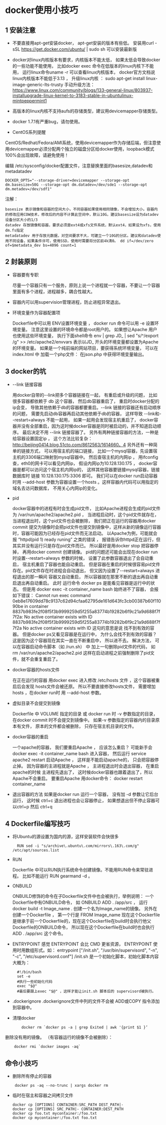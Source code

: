 # docker使用小技巧

## 1 安装注意
- 不要直接用apt-get安装docker， apt-get安装的版本有些低。 安装用curl -sSL https://get.docker.com/ubuntu/ | sudo sh 可以安装最新版

- docker对linux内核版本有要求，内核版本不能太低， 如果太低会导致docker的一些功能不能使用， 比如docker exec 命令在低版本的linux内核下不能用， 运行linux命令uname -r 可以查看linux内核版本， docker官方文档说linux内核版本不能低于3.13 ， 升级linux内核 ： sudo apt-get install linux-image-generic-lts-trusty 手动升级方法： https://www.linux.com/community/blogs/133-general-linux/803937-installupgrade-linux-kernel-to-3183-stable-in-ubuntulinux-mintpeppermint1

- 高版本的linux内核不支持aufs的存储类型，建议用devicemapper存储类型。
- docker 1.7.1有严重bug，请勿使用。

- CentOS系列提醒

CentOS/Redhat/Fedora/AMI系统，使用devicemapper作为存储后端，但注意使用devicemapper必须分配两个独立的磁盘分区给docker使用，loopback模式100%会出现故障，请避免使用！

编辑 /etc/sysconfig/docker配置文件，注意替换里面的basesize,datadev和metadatadev

    DOCKER_OPTS="--storage-driver=devicemapper --storage-opt dm.basesize=50G --storage-opt dm.datadev=/dev/sde1 --storage-opt dm.metadev=/dev/sdf1"
注解：

    basesize 表示镜像和容器的空间大小，不同容器如果使用相同镜像，不会增加大小。容器内的修改应用COW技术，修改后的内容不计算此空间中，默认10G，建议basesize设为datadev设备分区大小的1/3
    datadev 存放镜像和容器，要求必须是ext4或xfs文件系统，默认ext4，如果设为xfs，使用dm.fs指定
    metadatadev 用于存放元数据，对空间要求不大，可建立一个10G的分区。建议和datadev使用不同设备，如果条件许可，使用SSD，使用时需要将分区前4k清0。 dd if=/dev/zero of=$metadata_dev bs=4096 count=1

## 2 封装原则
- 容器要有专职

    尽量一个容器只有一个服务，原则上说一个进程就一个容器，不要让一个容器里面有多个进程，进程越多，耦合性越大。

- 容器内可以用supervision管理进程，防止进程异常退出。

- 环境变量作为容器配置项
    
    Dockerfile中可以用 ENV设置环境变量 ， docker run 命令可以用 -e 设置环境变量。 注意这里设置的环境命令都是root用户的。 如果想让Apache 用户也使用这些环境变量， 执行下面shell命令 env | grep JD_ | sed "s/^/export /g" >> /etc/apache2/envvars 表示以JD_ 开头的环境变量都设置为Apache的环境变量。 
如果是一个纯前端的网站项目，要获得系统环境变量， 可以在index.html 中 加载一个php文件： 在json.php 中获得环境变量输出。

## 3 docker的坑
- --link 链接容器

    用docker自带的--link把多个容器链接在一起， 有重启或升级的问题， 比如很多容器都依赖于 db 这个容器， 然后db容器重启了， 重启时docker分配的ip会变， 导致其他依赖于db的容器都要重启。--link 链接的容器还有启动顺序的问题， 需要先启动db容器再启动其他依赖于db的容器， 这样导致 --link和--restart=always 不能一起用， 如果一起用会发现宿主机重启了， docker容器并没有全部重启，因为这时候docker容器是同时被启动的，并不知道启动顺序。
最后决定不用 --link 链接容器了。 另外有两种链接容器的方法，一种是给容器设置固定ip ， 这个方法比较复杂： http://beijing0414.blog.51cto.com/8612563/1614660。4 另外还有一种简单的链接方式， 可以用宿主机的端口链接， 比如一个mysql容器，先设置宿主机的3306端口映射到mysql容器中。 然后查宿主机的内网ip ， 用ifconfig 查，eth0的网卡可以看见内网ip， 假设内网ip为10.128.130.175 ， docker容器是都可以访问这个宿主机内网ip的， 这样其他容器要链接mysql容器，链接数据库时 链接 10.128.130.175:3306 即可。 我们可以在docker run启动容器时用 --add-host 参数为容器设置一个hosts 。这样容器内代码可以用指定的域名去访问数据库， 不用关心内网ip的变化。

- pid
    
    docker容器中的进程有时会生成pid文件， 比如Apache进程会生成的pid文件为 /var/run/apache2/apache2.pid ， 当进程启动时，这个pid文件就存在，当进程退出时，这个pid文件也会被删除， 我们把正在运行的容器用docker commit 提交为镜像时会把pid文件也提交到镜像中，这样从新的镜像运行容器时，容器可能因为已经存在pid文件而无法启动。 以Apache为例，可能就会报 “httpd(pid 1) ready runing” 之类的错误 ， 报错告诉你httpd正在运行，但其实并没有运行只是存在pid文件而已。 所以最好是用docker stop 把容器停掉， 再用docker commit 创建镜像。
pid的问题还可能会出现在docker run时设置--restart=always 参数的时候， 设置了此参数容器退出了会自动重启， 宿主机重启了容器也能自动重启。 但是容器在重启的时候很容易pid文件存在。pid文件存在时进程会自动退出， 但又因为设置了--restart=always 进程退出的那一瞬间 容器又自动重启， 所以容器就在那里不断的退出再自动重启退出再自动重启。 此时 运行命令 docker ps 是能看见容器是运行中的状态。 但是用 docker exec -it container_name bash 始终进不了容器， 会报如下错误：
Cannot run exec command 0eb8e17609dd78c9137c62d94cfaa62795de161d643fc3cb00387b60f11090be in container 8837b983fe2f08f5f3b9999259d5f255a83774b19282b6f9c21a9d688f7f7f2a: No active container exists with ID 8837b983fe2f08f5f3b9999259d5f255a83774b19282b6f9c21a9d688f7f7f2a
No active container exists with ID 这句的意思是说 找不到有效的容器。 但是docker ps又看见容器是在运行中， 为什么会找不到有效的容器？ 这是因为这个容器现在其实一直在不断重启中， 所以进不去。
解决方法， 可以在容器启动命令脚本（如 /run.sh） 中 加上一句删除pid文件的代码， 如 rm /var/run/apache2/apache2.pid 这样在启动进程之前强制删除了pid文件，就不会重复重启了。

- docker容器的hosts文件

    在正在运行的容器 用docker exec 进入修改 /etc/hosts 文件 ，这个容器被重启后会发现 hosts文件会被还原。 所以不要直接修改hosts文件， 需要增加hosts ，在docker run时 用 --add-host 参数。

- 虚拟目录不会提交到镜像

    Dockerfile 中 VOLUME 指定的目录 或 docker run 时 -v 参数指定的目录， 在docker commit 时不会提交到镜像中。 如果-v 参数指定的容器内的目录原本有文件， 原本的文件都会被删除， 只存在宿主机目录的文件。

- docker容器的重启

    一个apache的容器， 我们要重启Apache ， 应该怎么重启？ 可能新手会 docker exec -it container_name bash 进入容器， 然后运行 service apache2 restart 启动Apache ， 这样是不能启动apache的， 只会把容器停止掉。 因为容器的主进程就是Apache ， 主进程退出时会退出容器， 在重启apache的时候 主进程先退出了， 这时候docker容器也跟着退出了，所以Apache不会重启。 要重启Apache 用docker命令： docker restart container_name

- 退出容器的方法
    如果是docker run 运行一个容器， 没有加 -d 参数让它后台运行， 这时候 ctrl+c 退出进程也会让容器停止， 如果想退出但不停止容器可以ctrl+p 然后 ctrl+q

## 4 Dockerfile编写技巧
- 将Ubuntu的源设置为国内的源，这样安装软件会快很多

        RUN sed -i "s/archive\.ubuntu\.com/mirrors\.163\.com/g" /etc/apt/sources.list

- RUN
    
    Dockerfile 中可以RUN执行系统命令创建镜像。不能用RUN命令来常驻进程。 比如不能运行 RUN gearmand -d 。

- ONBUILD
    
    ONBUILD修饰的命令在子Dockerfile文件中也会被执行，举例说明：
一个Dockerfile中有ONBUILD命令， 如 ONBUILD ADD . /app/src ， 运行 docker build -t Image_name . 创建一个名为Image_name的镜像。 另外在创建一个Dockerfile ， 第一个行是 FROM Image_name 现在这个Dockerfile是继承于前一个Dockerfile的，现在这个Dockerfile在build时会执行他父Dockerfile的ONBUILD命令， 所以现在这个Dockerfile在build时也会执行 ADD . /app/src 这个命令。

- ENTRYPOINT
    感觉 ENTRYPOINT 会比 CMD 更省资源， ENTRYPOINT 使用时用数组形式。如：
entrypoint ["/init.sh", "/usr/bin/supervisord", "-n", "-c", "/etc/supervisord.conf"]
/init.sh 是一个初始化脚本，初始化脚本内容大概为：

        #!/bin/bash
        set -e
        #执行一些初始化代码
        exec "$@"
        #最后要跟上exec "$@" ，这样才能让init.sh 脚本后的 supervisord被执行。

- .dockerignore
    .dockerignore文件中列的文件不会被 ADD或COPY 指令添加到容器中。

- 清理docker
      
          docker rm `docker ps -a | grep Exited | awk '{print $1 }’
删除没有用的镜像。 （有容器运行的镜像不会被删除）：

        docker rmi `docker images -aq`
        
## 命令小技巧
- 删除所有停止的容器

       docker ps -aq --no-trunc | xargs docker rm
       
- 临时在宿主和容器之间拷贝文件

      docker cp [OPTIONS] CONTAINER:SRC_PATH DEST_PATH|-
      docker cp [OPTIONS] SRC_PATH|- CONTAINER:DEST_PATH
      docker cp foo.txt mycontainer:/foo.txt
      docker cp mycontainer:/foo.txt foo.txt
